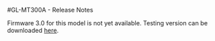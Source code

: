 #GL-MT300A - Release Notes



Firmware 3.0 for this model is not yet available. Testing version can be downloaded [here](http://download.gl-inet.com/firmware/mt300n/testing/).
